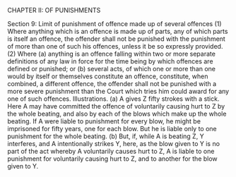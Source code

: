 CHAPTER II: OF PUNISHMENTS

Section 9: Limit of punishment of offence made up of several offences
(1) Where anything which is an offence is made up of parts, any of which parts is itself an offence, the offender shall not be punished with the punishment of more than one of such his offences, unless it be so expressly provided. (2) Where (a) anything is an offence falling within two or more separate definitions of any law in force for the time being by which offences are defined or punished; or
(b) several acts, of which one or more than one would by itself or themselves constitute an offence, constitute, when combined, a different offence, the offender shall not be punished with a more severe punishment than the Court which tries him could award for any one of such offences.
Illustrations.
(a) A gives Z fifty strokes with a stick. Here A may have committed the offence of voluntarily causing hurt to Z by the whole beating, and also by each of the blows which make up the whole beating. If A were liable to punishment for every blow, he might be imprisoned for fifty years, one for each blow. But he is liable only to one punishment for the whole beating. (b) But, if, while A is beating Z, Y interferes, and A intentionally strikes Y, here, as the blow given to Y is no part of the act whereby A voluntarily causes hurt to Z, A is liable to one punishment for voluntarily causing hurt to Z, and to another for the blow given to Y.

